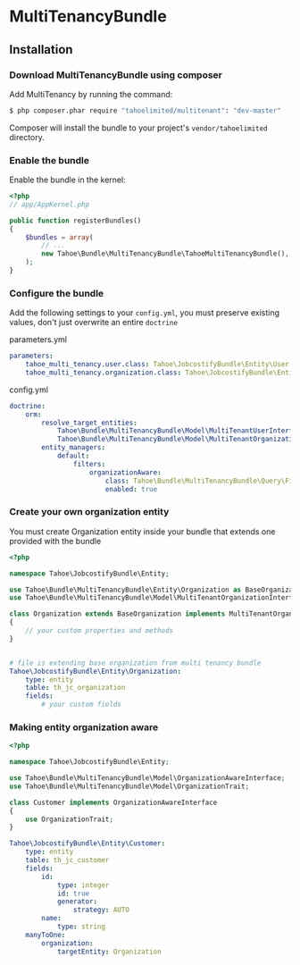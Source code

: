 MultiTenancyBundle
==================

## Installation

### Download MultiTenancyBundle using composer

Add MultiTenancy by running the command:

``` bash
$ php composer.phar require "tahoelimited/multitenant": "dev-master"
```

Composer will install the bundle to your project's `vendor/tahoelimited` directory.

### Enable the bundle

Enable the bundle in the kernel:

``` php
<?php
// app/AppKernel.php

public function registerBundles()
{
    $bundles = array(
        // ...
        new Tahoe\Bundle\MultiTenancyBundle\TahoeMultiTenancyBundle(),
    );
}
```
### Configure the bundle

Add the following settings to your ```config.yml```, you must preserve existing values, don't just overwrite an entire ```doctrine```

parameters.yml

``` yml
parameters:
    tahoe_multi_tenancy.user.class: Tahoe\JobcostifyBundle\Entity\User
    tahoe_multi_tenancy.organization.class: Tahoe\JobcostifyBundle\Entity\Organization
```

config.yml

``` yml
doctrine:
    orm:
        resolve_target_entities:
            Tahoe\Bundle\MultiTenancyBundle\Model\MultiTenantUserInterface: %tahoe_multi_tenancy.user.class%
            Tahoe\Bundle\MultiTenancyBundle\Model\MultiTenantOrganizationInterface: %tahoe_multi_tenancy.organization.class%
        entity_managers:
            default:
                filters:
                    organizationAware:
                        class: Tahoe\Bundle\MultiTenancyBundle\Query\Filter\SQLFilter\OrganizationAwareFilter
                        enabled: true
```

### Create your own organization entity

You must create Organization entity inside your bundle that extends one provided with the bundle


``` php
<?php

namespace Tahoe\JobcostifyBundle\Entity;

use Tahoe\Bundle\MultiTenancyBundle\Entity\Organization as BaseOrganization;
use Tahoe\Bundle\MultiTenancyBundle\Model\MultiTenantOrganizationInterface;

class Organization extends BaseOrganization implements MultiTenantOrganizationInterface
{
    // your custom properties and methods
}


```


``` yml

# file is extending base organization from multi tenancy bundle
Tahoe\JobcostifyBundle\Entity\Organization:
    type: entity
    table: th_jc_organization
    fields:
        # your custom fields

```


### Making entity organization aware

``` php
<?php

namespace Tahoe\JobcostifyBundle\Entity;

use Tahoe\Bundle\MultiTenancyBundle\Model\OrganizationAwareInterface;
use Tahoe\Bundle\MultiTenancyBundle\Model\OrganizationTrait;

class Customer implements OrganizationAwareInterface
{
    use OrganizationTrait;
}


```


``` yml
Tahoe\JobcostifyBundle\Entity\Customer:
    type: entity
    table: th_jc_customer
    fields:
        id:
            type: integer
            id: true
            generator:
                strategy: AUTO
        name:
            type: string
    manyToOne:
        organization:
            targetEntity: Organization

```